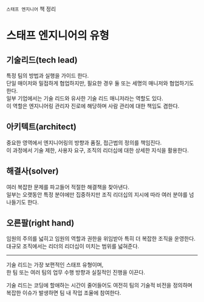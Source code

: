 `스태프 엔지니어` 책 정리

# 스태프 엔지니어의 유형

## 기술리드(tech lead)

특정 팀의 방법과 실행을 가이드 한다.  
단일 매이저와 밀접하게 협업하지만, 필요한 경우 둘 또는 세명의 매니저와 협업하기도 한다.  
일부 기업에서는 기술 리드와 유사한 기술 리드 매니저라는 역할도 있다.  
이 역할은 엔지니어링 관리자 진로에 해당하며 사람 관리에 대한 책임도 겸한다.

## 아키텍트(architect)

중요한 영역에서 엔지니어링의 방향과 품질, 접근법의 정의를 책임진다.  
이 과정에서 기술 제한, 사용자 요구, 조직의 리더십에 대한 상세한 지식을 활용한다.

## 해결사(solver)

여러 복잡한 문제를 파고들어 적절한 해결책을 찾아낸다.  
일부는 오랫동안 특정 분야에만 집중하지만 조직 리더십의 지시에 따라 여러 분야를 넘나들기도 한다.

## 오른팔(right hand)

임원의 주의를 넓히고 임원의 역할과 권한을 위임받아 특히 더 복잡한 조직을 운영한다.  
대규모 조직에서는 리더의 리더십이 미치는 범위를 넓혀준다.

---

기술 리드는 가장 보편적인 스태프 유형이며,  
한 팀 또는 여러 팀의 업무 수행 방향과 실질적인 진행을 이끈다.

기술 리드는 코딩에 할애하는 시간이 줄어들어도 여전히 팀의 기술적 비전을 정의하며 복잡한 이슈가 발생하면 팀 내 작업 조율에 참여한다.
